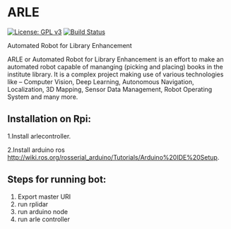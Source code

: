 # ARLE

[![License: GPL v3](https://img.shields.io/badge/License-GPL%20v3-blue.svg)](http://www.gnu.org/licenses/gpl-3.0)
[![Build Status](https://travis-ci.com/RCIITG/ARLE.svg?branch=master)](https://travis-ci.com/RCIITG/ARLE)

Automated Robot for Library Enhancement

ARLE or Automated Robot for Library Enhancement is an effort to make an automated robot capable of mananging (picking and placing) books in the institute library. It is a complex project making use of various technologies like – Computer Vision, Deep Learning, Autonomous Navigation, Localization, 3D Mapping, Sensor Data Management, Robot Operating System and many more.



## Installation on Rpi:

1.Install arlecontroller.

2.Install arduino ros http://wiki.ros.org/rosserial_arduino/Tutorials/Arduino%20IDE%20Setup.


## Steps for running bot:
1. Export master URI
2. run rplidar
3. run arduino node
4. run arle controller
